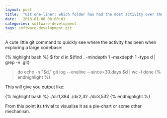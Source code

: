 ```yaml
---
layout: post
title:  "Git one-liner: which folder has had the most activity over the last 30 days?"
date:   2018-01-08 00:00:01
categories: software-development
tags: software-development git
---
```


A cute little git command to quickly see where the activity has been when exploring a large
codebase:

{% highlight bash %}
$ for d in $(find . -mindepth 1 -maxdepth 1 -type d | grep -v .git)
> do
> echo -n "$d,"
> git log --oneline --since=30.days $d | wc -l
> done
{% endhighlight %}

This will give you output like:

{% highlight bash %}
./dir1,384
./dir2,32
./dir3,532
{% endhighlight %}

From this point its trivial to visualise it as a pie-chart or some other mechanism.

